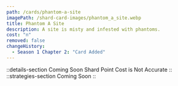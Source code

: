 ```yaml
---
path: /cards/phantom-a-site
imagePath: /shard-card-images/phantom_a_site.webp
title: Phantom A Site
description: A site is misty and infested with phantoms.
cost: "n"
removed: false
changeHistory:
  - Season 1 Chapter 2: "Card Added"
---
```

::details-section
Coming Soon
Shard Point Cost is Not Accurate
::
::strategies-section
Coming Soon
::